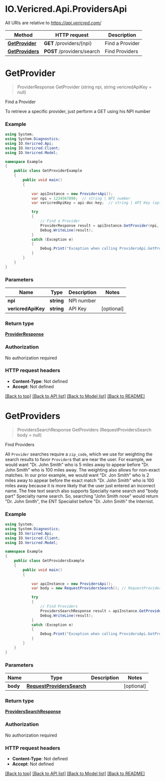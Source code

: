 # IO.Vericred.Api.ProvidersApi

All URIs are relative to *https://api.vericred.com/*

Method | HTTP request | Description
------------- | ------------- | -------------
[**GetProvider**](ProvidersApi.md#getprovider) | **GET** /providers/{npi} | Find a Provider
[**GetProviders**](ProvidersApi.md#getproviders) | **POST** /providers/search | Find Providers


# **GetProvider**
> ProviderResponse GetProvider (string npi, string vericredApiKey = null)

Find a Provider

To retrieve a specific provider, just perform a GET using his NPI number

### Example
```csharp
using System;
using System.Diagnostics;
using IO.Vericred.Api;
using IO.Vericred.Client;
using IO.Vericred.Model;

namespace Example
{
    public class GetProviderExample
    {
        public void main()
        {
            
            var apiInstance = new ProvidersApi();
            var npi = 1234567890;  // string | NPI number
            var vericredApiKey = api-doc-key;  // string | API Key (optional) 

            try
            {
                // Find a Provider
                ProviderResponse result = apiInstance.GetProvider(npi, vericredApiKey);
                Debug.WriteLine(result);
            }
            catch (Exception e)
            {
                Debug.Print("Exception when calling ProvidersApi.GetProvider: " + e.Message );
            }
        }
    }
}
```

### Parameters

Name | Type | Description  | Notes
------------- | ------------- | ------------- | -------------
 **npi** | **string**| NPI number | 
 **vericredApiKey** | **string**| API Key | [optional] 

### Return type

[**ProviderResponse**](ProviderResponse.md)

### Authorization

No authorization required

### HTTP request headers

 - **Content-Type**: Not defined
 - **Accept**: Not defined

[[Back to top]](#) [[Back to API list]](../README.md#documentation-for-api-endpoints) [[Back to Model list]](../README.md#documentation-for-models) [[Back to README]](../README.md)

# **GetProviders**
> ProvidersSearchResponse GetProviders (RequestProvidersSearch body = null)

Find Providers

All `Provider` searches require a `zip_code`, which we use for weighting the search results to favor `Provider`s that are near the user.  For example, we would want "Dr. John Smith" who is 5 miles away to appear before "Dr. John Smith" who is 100 miles away.  The weighting also allows for non-exact matches.  In our prior example, we would want "Dr. Jon Smith" who is 2 miles away to appear before the exact match "Dr. John Smith" who is 100 miles away because it is more likely that the user just entered an incorrect name.  The free text search also supports Specialty name search and "body part" Specialty name search.  So, searching "John Smith nose" would return "Dr. John Smith", the ENT Specialist before "Dr. John Smith" the Internist. 

### Example
```csharp
using System;
using System.Diagnostics;
using IO.Vericred.Api;
using IO.Vericred.Client;
using IO.Vericred.Model;

namespace Example
{
    public class GetProvidersExample
    {
        public void main()
        {
            
            var apiInstance = new ProvidersApi();
            var body = new RequestProvidersSearch(); // RequestProvidersSearch |  (optional) 

            try
            {
                // Find Providers
                ProvidersSearchResponse result = apiInstance.GetProviders(body);
                Debug.WriteLine(result);
            }
            catch (Exception e)
            {
                Debug.Print("Exception when calling ProvidersApi.GetProviders: " + e.Message );
            }
        }
    }
}
```

### Parameters

Name | Type | Description  | Notes
------------- | ------------- | ------------- | -------------
 **body** | [**RequestProvidersSearch**](RequestProvidersSearch.md)|  | [optional] 

### Return type

[**ProvidersSearchResponse**](ProvidersSearchResponse.md)

### Authorization

No authorization required

### HTTP request headers

 - **Content-Type**: Not defined
 - **Accept**: Not defined

[[Back to top]](#) [[Back to API list]](../README.md#documentation-for-api-endpoints) [[Back to Model list]](../README.md#documentation-for-models) [[Back to README]](../README.md)

